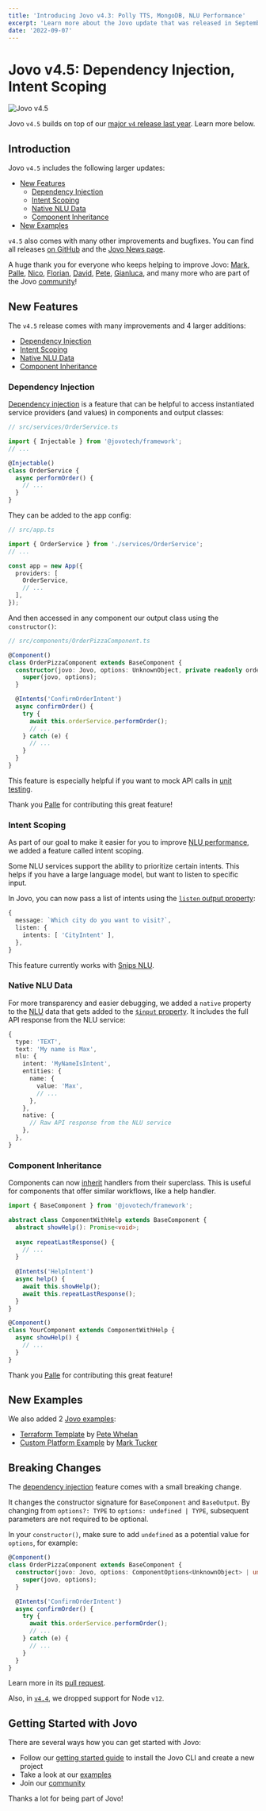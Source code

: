 ```yaml
---
title: 'Introducing Jovo v4.3: Polly TTS, MongoDB, NLU Performance'
excerpt: 'Learn more about the Jovo update that was released in September 2022.'
date: '2022-09-07'
---
```


# Jovo v4.5: Dependency Injection, Intent Scoping

![Jovo v4.5](./img/jovo-v4-5.jpg 'Jovo launches version 4.5')

Jovo `v4.5` builds on top of our [major `v4` release last year](https://www.jovo.tech/news/jovo-v4). Learn more below.


## Introduction

Jovo `v4.5` includes the following larger updates:

- [New Features](#new-features)
  - [Dependency Injection](#dependency-injection)
  - [Intent Scoping](#intent-scoping)
  - [Native NLU Data](#native-nlu-data)
  - [Component Inheritance](#component-inheritance)
- [New Examples](#new-examples)


`v4.5` also comes with many other improvements and bugfixes. You can find all releases [on GitHub](https://github.com/jovotech/jovo-framework/releases) and the [Jovo News page](https://www.jovo.tech/news).

A huge thank you for everyone who keeps helping to improve Jovo: [Mark](https://github.com/rmtuckerphx), [Palle](https://github.com/palle-k), [Nico](https://github.com/NLueg), [Florian](https://github.com/VialFlorian), [David](https://github.com/DavidKrell), [Pete](https://github.com/Programproductions), [Gianluca](https://github.com/acerbisgianluca), and many more who are part of the Jovo [community](https://www.jovo.tech/community)!


## New Features

The `v4.5` release comes with many improvements and 4 larger additions:

- [Dependency Injection](#dependency-injection)
- [Intent Scoping](#intent-scoping)
- [Native NLU Data](#native-nlu-data)
- [Component Inheritance](#component-inheritance)


### Dependency Injection

[Dependency injection](https://www.jovo.tech/docs/service-providers-dependency-injection) is a feature that can be helpful to access instantiated service providers (and values) in components and output classes:

```typescript
// src/services/OrderService.ts

import { Injectable } from '@jovotech/framework';
// ...

@Injectable()
class OrderService {
  async performOrder() {
    // ...
  }
}
```

They can be added to the app config:

```typescript
// src/app.ts

import { OrderService } from './services/OrderService';
// ...

const app = new App({
  providers: [
    OrderService,
    // ...
  ],
});
```

And then accessed in any component our output class using the `constructor()`:

```typescript
// src/components/OrderPizzaComponent.ts

@Component()
class OrderPizzaComponent extends BaseComponent {
  constructor(jovo: Jovo, options: UnknownObject, private readonly orderService: OrderService) {
    super(jovo, options);
  }

  @Intents('ConfirmOrderIntent')
  async confirmOrder() {
    try {
      await this.orderService.performOrder();
      // ...
    } catch (e) {
      // ...
    }
  }
}
```

This feature is especially helpful if you want to mock API calls in [unit testing](https://www.jovo.tech/docs/service-providers-dependency-injection#unit-testing).

Thank you [Palle](https://github.com/palle-k) for contributing this great feature!


### Intent Scoping

As part of our goal to make it easier for you to improve [NLU performance](https://www.jovo.tech/docs/nlu#performance), we added a feature called intent scoping.

Some NLU services support the ability to prioritize certain intents. This helps if you have a large language model, but want to listen to specific input.

In Jovo, you can now pass a list of intents using the [`listen` output property](https://www.jovo.tech/docs/output-templates#listen):

```typescript
{
  message: `Which city do you want to visit?`,
  listen: {
    intents: [ 'CityIntent' ],
  },
}
```

This feature currently works with [Snips NLU](https://www.jovo.tech/marketplace/nlu-snips).


### Native NLU Data

For more transparency and easier debugging, we added a `native` property to the [NLU](https://www.jovo.tech/docs/nlu) data that gets added to the [`$input` property](https://www.jovo.tech/docs/input). It includes the full API response from the NLU service:

```typescript
{
  type: 'TEXT',
  text: 'My name is Max',
  nlu: {
    intent: 'MyNameIsIntent',
    entities: {
      name: {
        value: 'Max',
        // ...
      },
    },
    native: {
      // Raw API response from the NLU service
    },
  },
}
```

### Component Inheritance

Components can now [inherit](https://www.jovo.tech/docs/components#inheritance) handlers from their superclass. This is useful for components that offer similar workflows, like a help handler.

```typescript
import { BaseComponent } from '@jovotech/framework';

abstract class ComponentWithHelp extends BaseComponent {
  abstract showHelp(): Promise<void>;
  
  async repeatLastResponse() {
    // ...
  }
  
  @Intents('HelpIntent')
  async help() {
    await this.showHelp();
    await this.repeatLastResponse();
  }
}

@Component()
class YourComponent extends ComponentWithHelp {
  async showHelp() {
    // ...
  }
}
```

Thank you [Palle](https://github.com/palle-k) for contributing this great feature!



## New Examples

We also added 2 [Jovo examples](https://www.jovo.tech/examples): 

- [Terraform Template](https://github.com/Programproductions/lambda-alexa-jovo-stages) by [Pete Whelan](https://github.com/Programproductions)
- [Custom Platform Example](https://www.youtube.com/watch?v=p7WI5-Yyyxw) by [Mark Tucker](https://github.com/rmtuckerphx)


## Breaking Changes

The [dependency injection](#dependency-injection) feature comes with a small breaking change.

It changes the constructor signature for `BaseComponent` and `BaseOutput`. By changing from `options?: TYPE` to `options: undefined | TYPE`, subsequent parameters are not required to be optional.

In your `constructor()`, make sure to add `undefined` as a potential value for `options`, for example:

```typescript
@Component()
class OrderPizzaComponent extends BaseComponent {
  constructor(jovo: Jovo, options: ComponentOptions<UnknownObject> | undefined, private readonly orderService: OrderService) {
    super(jovo, options);
  }

  @Intents('ConfirmOrderIntent')
  async confirmOrder() {
    try {
      await this.orderService.performOrder();
      // ...
    } catch (e) {
      // ...
    }
  }
}
```

Learn more in its [pull request](https://github.com/jovotech/jovo-framework/pull/1461).

Also, in [`v4.4`](https://github.com/jovotech/jovo-framework/releases/tag/2022-11-07-minor), we dropped support for Node `v12`.


## Getting Started with Jovo

There are several ways how you can get started with Jovo:

- Follow our [getting started guide](https://www.jovo.tech/docs/getting-started) to install the Jovo CLI and create a new project
- Take a look at our [examples](https://www.jovo.tech/examples)
- Join our [community](https://www.jovo.tech/community)

Thanks a lot for being part of Jovo!

